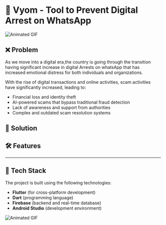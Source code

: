 # 🔱 Vyom - Tool to Prevent Digital Arrest on WhatsApp 

![Animated GIF](https://i.gifer.com/J4o.gif)

## ❌ Problem
As we move into a digital era,the country is going through the transition having
significant increase in digital Arrests on whatsApp that has increased emotional distress for both individuals and organizations.<br>

With the rise of digital transactions and online activities, scam activities have significantly increased, leading to:  
- Financial loss and identity theft  
- AI-powered scams that bypass traditional fraud detection  
- Lack of awareness and support from authorities  
- Complex and outdated scam resolution systems

## 🚀 Solution

## 🛠️ Features  

---

## 🔧 Tech Stack  
The project is built using the following technologies:  

- **Flutter** (for cross-platform development)  
- **Dart** (programming language)  
- **Firebase** (backend and real-time database)  
- **Android Studio** (development environment)

![Animated GIF](https://media1.giphy.com/media/l3mZnuz4coJp8EBBm/giphy.gif)


